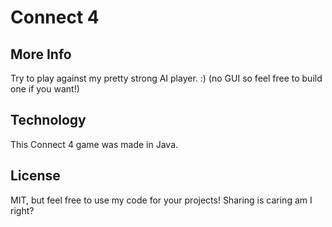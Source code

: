 # Connect 4


## More Info

Try to play against my pretty strong AI player. :) (no GUI so feel free to build one if you want!)

## Technology

This Connect 4 game was made in Java.

## License

MIT, but feel free to use my code for your projects! Sharing is caring am I right?
